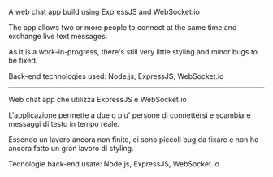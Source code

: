 A web chat app build using ExpressJS and WebSocket.io

The app allows two or more people to connect at the same time and exchange live text messages. 

As it is a work-in-progress, there's still very little styling and minor bugs to be fixed.

Back-end technologies used: Node.js, ExpressJS, WebSocket.io

------------

Web chat app che utilizza ExpressJS e WebSocket.io

L'applicazione permette a due o piu' persone di connettersi e scambiare messaggi di testo in tempo reale.

Essendo un lavoro ancora non finito, ci sono piccoli bug da fixare e non ho ancora fatto un gran lavoro di styling.

Tecnologie back-end usate: Node.js, ExpressJS, WebSocket.io

